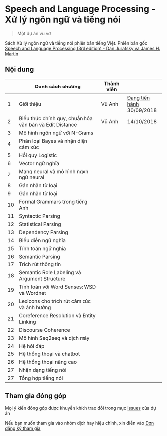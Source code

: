 # Speech and Language Processing - Xử lý ngôn ngữ và tiếng nói 

> Một dự án vu vơ

Sách Xử lý ngôn ngữ và tiếng nói phiên bản tiếng Việt. Phiên bản gốc [Speech and Language Processing (3rd edition) - Dan Jurafsky và James H. Martin](https://web.stanford.edu/~jurafsky/slp3/)

## Nội dung

|    | Danh sách chương                                        | Thành viên |                    |
|----|---------------------------------------------------------|------------|--------------------|
| 1  | Giới thiệu                                              | Vũ Anh     | [Đang tiến hành](pdf/1.pdf)<br/>30/09/2018 |
| 2  | Biểu thức chính quy, chuẩn hóa văn bản và Edit Distance | Vũ Anh     | 14/10/2018         |
| 3  | Mô hình ngôn ngữ với N-Grams                            |            |                    |
| 4  | Phân loại Bayes và nhận diện cảm xúc                    |            |                    |
| 5  | Hồi quy Logistic                                        |            |                    |
| 6  | Vector ngữ nghĩa                                        |            |                    |
| 7  | Mạng neural và mô hình ngôn ngữ neural                  |            |                    |
| 8  | Gán nhãn từ loại                                        |            |                    |
| 9  | Gán nhãn từ loại                                        |            |                    |
| 10 | Formal Grammars trong tiếng Anh                         |            |                    |
| 11 | Syntactic Parsing                                       |            |                    |
| 12 | Statistical Parsing                                     |            |                    |
| 13 | Dependency Parsing                                      |            |                    |
| 14 | Biểu diễn ngữ nghĩa                                     |            |                    |
| 15 | Tính toán ngữ nghĩa                                     |            |                    |
| 16 | Semantic Parsing                                        |            |                    |
| 17 | Trích rút thông tin                                     |            |                    |
| 18 | Semantic Role Labeling và Argument Structure            |            |                    |
| 19 | Tính toán với Word Senses: WSD và Wordnet               |            |                    |
| 20 | Lexicons cho trích rút cảm xúc và ảnh hưởng             |            |                    |
| 21 | Coreference Resolution và Entity Linking                |            |                    |
| 22 | Discourse Coherence                                     |            |                    |
| 23 | Mô hình Seq2seq và dịch máy                             |            |                    |
| 24 | Hệ hỏi đáp                                              |            |                    |
| 25 | Hệ thống thoại và chatbot                               |            |                    |
| 26 | Hệ thống thoại nâng cao                                 |            |                    |
| 27 | Nhận dạng tiếng nói                                     |            |                    |
| 27 | Tổng hợp tiếng nói                                      |            |                    |


## Tham gia đóng góp

Mọi ý kiến đóng góp được khuyến khích trao đổi trong mục [Issues](https://github.com/undertheseanlp/slp3-vietnamese/issues) của dự án 

Nếu bạn muốn tham gia vào nhóm dịch hay hiệu chỉnh, xin điền vào [Đơn đăng ký tham gia](https://goo.gl/forms/MpJTjblliFKi4vLO2)
